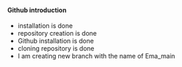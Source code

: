 #### Github introduction
- installation is done
- repository creation is done
- Github installation is done 
- cloning repository is done
- I am creating new branch with the name of Ema_main